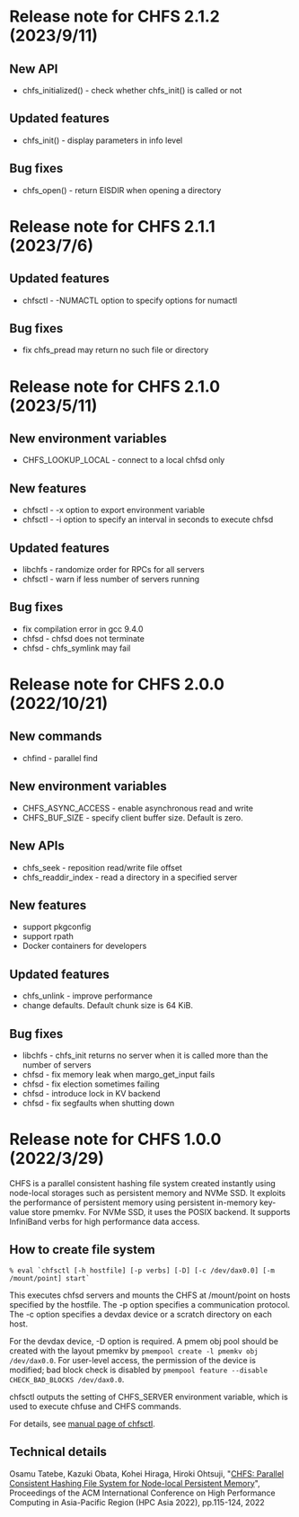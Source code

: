 # Release note for CHFS 2.1.2 (2023/9/11)

## New API
- chfs_initialized() - check whether chfs_init() is called or not

## Updated features
- chfs_init() - display parameters in info level

## Bug fixes
- chfs_open() - return EISDIR when opening a directory

# Release note for CHFS 2.1.1 (2023/7/6)

## Updated features
- chfsctl - -NUMACTL option to specify options for numactl

## Bug fixes
- fix chfs_pread may return no such file or directory

# Release note for CHFS 2.1.0 (2023/5/11)

## New environment variables
- CHFS_LOOKUP_LOCAL - connect to a local chfsd only

## New features
- chfsctl - -x option to export environment variable
- chfsctl - -i option to specify an interval in seconds to execute chfsd

## Updated features
- libchfs - randomize order for RPCs for all servers
- chfsctl - warn if less number of servers running

## Bug fixes
- fix compilation error in gcc 9.4.0
- chfsd - chfsd does not terminate
- chfsd - chfs_symlink may fail

# Release note for CHFS 2.0.0 (2022/10/21)

## New commands
- chfind - parallel find

## New environment variables
- CHFS_ASYNC_ACCESS - enable asynchronous read and write
- CHFS_BUF_SIZE - specify client buffer size.  Default is zero.

## New APIs
- chfs_seek - reposition read/write file offset
- chfs_readdir_index - read a directory in a specified server

## New features
- support pkgconfig
- support rpath
- Docker containers for developers

## Updated features
- chfs_unlink - improve performance
- change defaults.  Default chunk size is 64 KiB.

## Bug fixes
- libchfs - chfs_init returns no server when it is called more than the number of servers
- chfsd - fix memory leak when margo_get_input fails
- chfsd - fix election sometimes failing
- chfsd - introduce lock in KV backend
- chfsd - fix segfaults when shutting down

# Release note for CHFS 1.0.0 (2022/3/29)

CHFS is a parallel consistent hashing file system created instantly using node-local storages such as persistent memory and NVMe SSD.  It exploits the performance of persistent memory using persistent in-memory key-value store pmemkv.  For NVMe SSD, it uses the POSIX backend.  It supports InfiniBand verbs for high performance data access.

## How to create file system

    % eval `chfsctl [-h hostfile] [-p verbs] [-D] [-c /dev/dax0.0] [-m /mount/point] start`

This executes chfsd servers and mounts the CHFS at /mount/point on hosts specified by the hostfile.  The -p option specifies a communication protocol.  The -c option specifies a devdax device or a scratch directory on each host.

For the devdax device, -D option is required.  A pmem obj pool should be created with the layout pmemkv by `pmempool create -l pmemkv obj /dev/dax0.0`.  For user-level access, the permission of the device is modified; bad block check is disabled by `pmempool feature --disable CHECK_BAD_BLOCKS /dev/dax0.0`.

chfsctl outputs the setting of CHFS_SERVER environment variable, which is used to execute chfuse and CHFS commands.

For details, see [manual page of chfsctl](doc/chfsctl.1.md).

## Technical details

Osamu Tatebe, Kazuki Obata, Kohei Hiraga, Hiroki Ohtsuji, "[CHFS: Parallel Consistent Hashing File System for Node-local Persistent Memory](https://dl.acm.org/doi/fullHtml/10.1145/3492805.3492807)", Proceedings of the ACM International Conference on High Performance Computing in Asia-Pacific Region (HPC Asia 2022), pp.115-124, 2022
